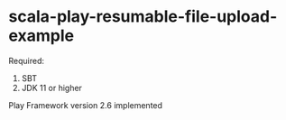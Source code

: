 # scala-play-resumable-file-upload-example

Required:
1. SBT
2. JDK 11 or higher

Play Framework version 2.6 implemented
